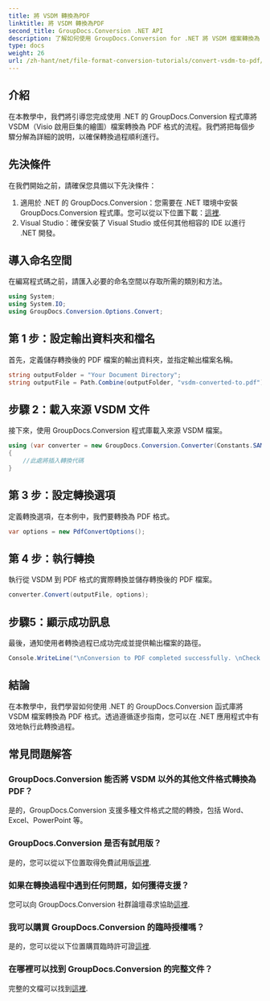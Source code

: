 ```yaml
---
title: 將 VSDM 轉換為PDF
linktitle: 將 VSDM 轉換為PDF
second_title: GroupDocs.Conversion .NET API
description: 了解如何使用 GroupDocs.Conversion for .NET 將 VSDM 檔案轉換為 PDF 格式。請按照我們的逐步指南進行無縫轉換。
type: docs
weight: 26
url: /zh-hant/net/file-format-conversion-tutorials/convert-vsdm-to-pdf/
---
```

## 介紹
在本教學中，我們將引導您完成使用 .NET 的 GroupDocs.Conversion 程式庫將 VSDM（Visio 啟用巨集的繪圖）檔案轉換為 PDF 格式的流程。我們將把每個步驟分解為詳細的說明，以確保轉換過程順利進行。
## 先決條件
在我們開始之前，請確保您具備以下先決條件：
1. 適用於 .NET 的 GroupDocs.Conversion：您需要在 .NET 環境中安裝 GroupDocs.Conversion 程式庫。您可以從以下位置下載：[這裡](https://releases.groupdocs.com/conversion/net/).
2. Visual Studio：確保安裝了 Visual Studio 或任何其他相容的 IDE 以進行 .NET 開發。

## 導入命名空間
在編寫程式碼之前，請匯入必要的命名空間以存取所需的類別和方法。
```csharp
using System;
using System.IO;
using GroupDocs.Conversion.Options.Convert;
```
## 第 1 步：設定輸出資料夾和檔名
首先，定義儲存轉換後的 PDF 檔案的輸出資料夾，並指定輸出檔案名稱。
```csharp
string outputFolder = "Your Document Directory";
string outputFile = Path.Combine(outputFolder, "vsdm-converted-to.pdf");
```
## 步驟 2：載入來源 VSDM 文件
接下來，使用 GroupDocs.Conversion 程式庫載入來源 VSDM 檔案。
```csharp
using (var converter = new GroupDocs.Conversion.Converter(Constants.SAMPLE_VSDM))
{
    //此處將插入轉換代碼
}
```
## 第 3 步：設定轉換選項
定義轉換選項，在本例中，我們要轉換為 PDF 格式。
```csharp
var options = new PdfConvertOptions();
```
## 第 4 步：執行轉換
執行從 VSDM 到 PDF 格式的實際轉換並儲存轉換後的 PDF 檔案。
```csharp
converter.Convert(outputFile, options);
```
## 步驟5：顯示成功訊息
最後，通知使用者轉換過程已成功完成並提供輸出檔案的路徑。
```csharp
Console.WriteLine("\nConversion to PDF completed successfully. \nCheck output in {0}", outputFolder);
```

## 結論
在本教學中，我們學習如何使用 .NET 的 GroupDocs.Conversion 函式庫將 VSDM 檔案轉換為 PDF 格式。透過遵循逐步指南，您可以在 .NET 應用程式中有效地執行此轉換過程。
## 常見問題解答
### GroupDocs.Conversion 能否將 VSDM 以外的其他文件格式轉換為 PDF？
是的，GroupDocs.Conversion 支援多種文件格式之間的轉換，包括 Word、Excel、PowerPoint 等。
### GroupDocs.Conversion 是否有試用版？
是的，您可以從以下位置取得免費試用版[這裡](https://releases.groupdocs.com/).
### 如果在轉換過程中遇到任何問題，如何獲得支援？
您可以向 GroupDocs.Conversion 社群論壇尋求協助[這裡](https://forum.groupdocs.com/c/conversion/11).
### 我可以購買 GroupDocs.Conversion 的臨時授權嗎？
是的，您可以從以下位置購買臨時許可證[這裡](https://purchase.groupdocs.com/temporary-license/).
### 在哪裡可以找到 GroupDocs.Conversion 的完整文件？
完整的文檔可以找到[這裡](https://reference.groupdocs.com/conversion/net/).